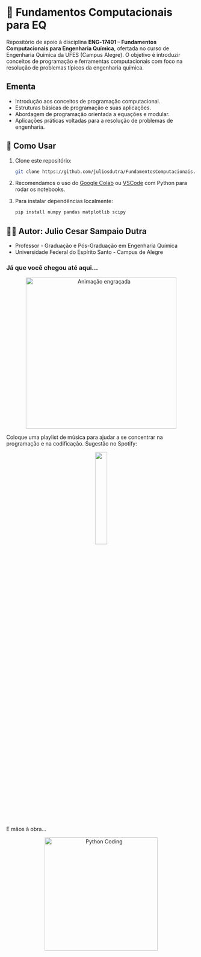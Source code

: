 # 🧠 Fundamentos Computacionais para EQ

Repositório de apoio à disciplina **ENG‑17401 – Fundamentos Computacionais para Engenharia Química**, ofertada no curso de Engenharia Química da UFES (Campus Alegre). O objetivo é introduzir conceitos de programação e ferramentas computacionais com foco na resolução de problemas típicos da engenharia química.

## Ementa
- Introdução aos conceitos de programação computacional.
- Estruturas básicas de programação e suas aplicações.
- Abordagem de programação orientada a equações e modular.
- Aplicações práticas voltadas para a resolução de problemas de engenharia.

## 🚀 Como Usar
1. Clone este repositório:
   ```bash
   git clone https://github.com/juliosdutra/FundamentosComputacionais.git
   
2. Recomendamos o uso do [Google Colab](https://colab.research.google.com/) ou [VSCode](https://code.visualstudio.com/docs/languages/python) com Python para rodar os notebooks.  

3. Para instalar dependências localmente:
   ```python
   pip install numpy pandas matplotlib scipy
   ```

## 👨‍🏫 Autor: Julio Cesar Sampaio Dutra
- Professor -  Graduação e Pós-Graduação em Engenharia Química
- Universidade Federal do Espírito Santo - Campus de Alegre

### Já que você chegou até aqui...

<p align="center">
  <img src="https://media1.giphy.com/media/v1.Y2lkPTc5MGI3NjExeXZwZm5mcW1pc2VndHp3bzQ2amNsOHg3Y3c4a3JlODM2bmg0ZHRiMyZlcD12MV9pbnRlcm5hbF9naWZfYnlfaWQmY3Q9Zw/EsOAahQCW3dk1MZmQV/giphy.gif" alt="Animação engraçada" width="400"/>
</p>

Coloque uma playlist de música para ajudar a se concentrar na programação e na codificação. Sugestão no Spotify:

<p align="center">
<a href="https://open.spotify.com/playlist/6CpGq5hQ3ZvlZx4eHPNU6j?si=a5408daf8c0d49c7" target="_blank">
    <img src="https://upload.wikimedia.org/wikipedia/commons/thumb/2/26/Spotify_logo_with_text.svg/2560px-Spotify_logo_with_text.svg.png" width="25%" />
  </a>
</p>

E mãos à obra...


<p align="center">
  <img src="https://media3.giphy.com/media/v1.Y2lkPTc5MGI3NjExNzl6aXR4Mmlma2tqbWlsMmp0ZmZiY3o5Z2oxZmhmOXB2emVwMjZnMSZlcD12MV9pbnRlcm5hbF9naWZfYnlfaWQmY3Q9Zw/f4ztZcdm9Fi90vL4Zd/giphy.gif" alt="Python Coding" width="300"/>
</p>
